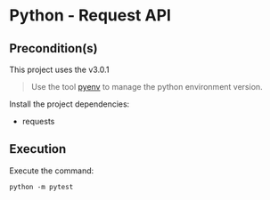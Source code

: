 # Python - Request API 

## Precondition(s)

This project uses the v3.0.1

> Use the tool [pyenv](https://github.com/pyenv/pyenv) to manage the python environment version.  

Install the project dependencies:

- requests

## Execution

Execute the command:

```shell script
python -m pytest
```


